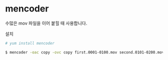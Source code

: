 # mencoder

수많은 mov 파일을 이어 붙힐 때 사용합니다.

설치
```bash
# yum install mencoder
```

```bash
$ mencoder -oac copy -ovc copy first.0001-0100.mov second.0101-0200.mov -o all.mov
```